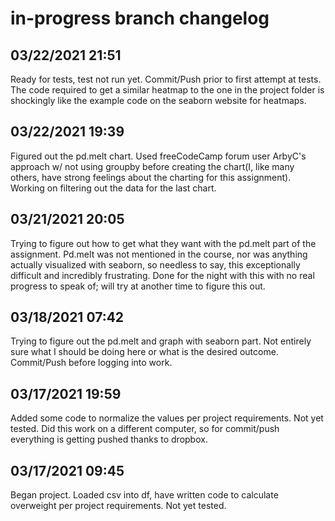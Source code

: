 # in-progress branch changelog

## 03/22/2021 21:51
Ready for tests, test not run yet. Commit/Push prior to first attempt at tests. The code required to get a similar heatmap to the one in the project folder is shockingly like the example code on the seaborn website for heatmaps.

## 03/22/2021 19:39
Figured out the pd.melt chart. Used freeCodeCamp forum user ArbyC's approach w/ not using groupby before creating the chart(I, like many others, have strong feelings about the charting for this assignment). Working on filtering out the data for the last chart.

## 03/21/2021 20:05
Trying to figure out how to get what they want with the pd.melt part of the assignment. Pd.melt was not mentioned in the course, nor was anything actually visualized with seaborn, so needless to say, this exceptionally difficult and incredibly frustrating. Done for the night with this with no real progress to speak of; will try at another time to figure this out.

## 03/18/2021 07:42
Trying to figure out the pd.melt and graph with seaborn part. Not entirely sure what I should be doing here or what is the desired outcome. Commit/Push before logging into work.

## 03/17/2021 19:59
Added some code to normalize the values per project requirements. Not yet tested. Did this work on a different computer, so for commit/push everything is getting pushed thanks to dropbox.

## 03/17/2021 09:45
Began project. Loaded csv into df, have written code to calculate overweight per project requirements. Not yet tested.